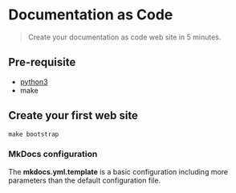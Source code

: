 # Documentation as Code

> Create your documentation as code web site in 5 minutes.

## Pre-requisite

- [python3](https://realpython.com/installing-python/)
- make
  
## Create your first web site

```shell
make bootstrap
```

### MkDocs configuration

The **mkdocs.yml.template** is a basic configuration including more parameters than the default configuration file.